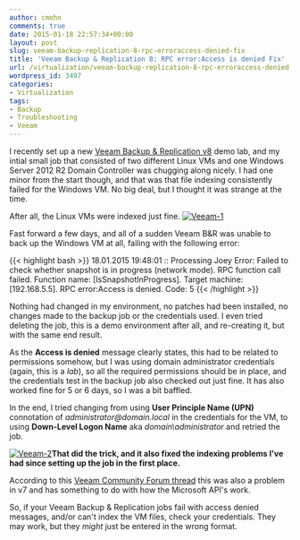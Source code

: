 ```yaml
---
author: cmohn
comments: true
date: 2015-01-18 22:57:34+00:00
layout: post
slug: veeam-backup-replication-8-rpc-erroraccess-denied-fix
title: 'Veeam Backup & Replication 8: RPC error:Access is denied Fix'
url: /virtualization/veeam-backup-replication-8-rpc-erroraccess-denied-fix/
wordpress_id: 3497
categories:
- Virtualization
tags:
- Backup
- Troubleshooting
- Veeam
---
```


I recently set up a new [Veeam Backup & Replication v8](http://www.veeam.com/vm-backup-recovery-replication-software.html) demo lab, and my intial small job that consisted of two different Linux VMs and one Windows Server 2012 R2 Domain Controller was chugging along nicely. I had one minor from the start though, and that was that file indexing consistently failed for the Windows VM. No big deal, but I thought it was strange at the time. <!--more-->

After all, the Linux VMs were indexed just fine. [![Veeam-1](/img/Veeam-1-300x272.png#center)](/img/Veeam-1.png)

Fast forward a few days, and all of a sudden Veeam B&R was unable to back up the Windows VM at all, failing with the following error:


{{< highlight bash >}}
18.01.2015 19:48:01 :: Processing Joey Error: Failed to check whether snapshot is in progress (network mode).
RPC function call failed. Function name: [IsSnapshotInProgress]. Target machine: [192.168.5.5].
RPC error:Access is denied.
Code: 5
{{< /highlight >}}

Nothing had changed in my environment, no patches had been installed, no changes made to the backup job or the credentials used. I even tried deleting the job, this is a demo environment after all, and re-creating it, but with the same end result.

As the **Access is denied** message clearly states, this had to be related to permissions somehow, but I was using domain administrator credentials (again, this is a _lab_), so all the required permissions should be in place, and the credentials test in the backup job also checked out just fine. It has also worked fine for 5 or 6 days, so I was a bit baffled.

In the end, I tried changing from using **User Principle Name (UPN)** connotation of _administrator@domain.local_ in the credentials for the VM, to using **Down-Level Logon Name** aka _domain\administrator_ and retried the job.

[![Veeam-2](/img/Veeam-2-300x272.png#center)](/img/Veeam-2.png)**That did the trick, and it also fixed the indexing problems I've had since setting up the job in the first place.**

According to this [Veeam Community Forum thread](http://forums.veeam.com/vmware-vsphere-f24/rpc-function-call-failed-rpc-error-acces-is-denied-t24111.html) this was also a problem in v7 and has something to do with how the Microsoft API's work.

So, if your Veeam Backup & Replication jobs fail with access denied messages, and/or can't index the VM files, check your credentials. They may work, but they _might_ just be entered in the wrong format.
